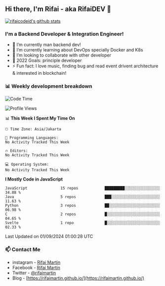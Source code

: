## Hi there, I'm Rifai - aka RifaiDEV 👋

[![rifaicodeid's github stats](https://github-readme-stats.vercel.app/api?username=rifaimartin)](https://github.com/rifaimartin/rifaimartin)

### I'm a Backend Developer & Integration Engineer!
- 🔭 I’m currently man backend dev!
- 🌱 I’m currently learning about DevOps specially Docker and K8s
- 👯 I’m looking to collaborate with other developer
- 🥅 2022 Goals: principle developer
- ⚡ Fun fact: I love music, finding bug and read event drivent architecture & interested in blockchain! 

### 📊 Weekly development breakdown

<!--START_SECTION:waka-->
![Code Time](http://img.shields.io/badge/Code%20Time-135%20hrs%2051%20mins-blue)

![Profile Views](http://img.shields.io/badge/Profile%20Views-1-blue)

📊 **This Week I Spent My Time On** 

```text
🕑︎ Time Zone: Asia/Jakarta

💬 Programming Languages: 
No Activity Tracked This Week

🔥 Editors: 
No Activity Tracked This Week

💻 Operating System: 
No Activity Tracked This Week
```

**I Mostly Code in JavaScript** 

```text
JavaScript               15 repos            █████████░░░░░░░░░░░░░░░░   34.88 % 
Java                     5 repos             ███░░░░░░░░░░░░░░░░░░░░░░   11.63 % 
Python                   3 repos             ██░░░░░░░░░░░░░░░░░░░░░░░   06.98 % 
C                        2 repos             █░░░░░░░░░░░░░░░░░░░░░░░░   04.65 % 
Svelte                   1 repo              █░░░░░░░░░░░░░░░░░░░░░░░░   02.33 % 
```




 Last Updated on 01/09/2024 01:00:28 UTC
<!--END_SECTION:waka-->

### 📫 Contact Me
- instagram - [Rifai Martin](https://www.instagram.com/rifaimartin/)
- Facebook - [Rifai Martin](https://www.facebook.com/muhammad.rifai.33449138/)
- Twitter - [@rifaimartin](https://twitter.com/rifaimartin)
- Blog - [https://rifaimartin.github.io/](https://rifaimartin.github.io/)
